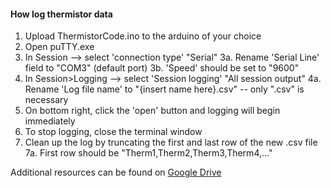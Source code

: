 #### How log thermistor data
1. Upload ThermistorCode.ino to the arduino of your choice
2. Open puTTY.exe 
3. In Session --> select 'connection type' "Serial"
    3a. Rename 'Serial Line' field to "COM3" (default port)
    3b. 'Speed' should be set to "9600"
4. In Session>Logging --> select 'Session logging' "All session output"
    4a. Rename 'Log file name' to "{insert name here}.csv" -- only ".csv" is necessary
5. On bottom right, click the 'open' button and logging will begin immediately
6. To stop logging, close the terminal window 
7. Clean up the log by truncating the first and last row of the new .csv file
    7a. First row should be "Therm1,Therm2,Therm3,Therm4,..."

Additional resources can be found on [Google Drive](https://drive.google.com/drive/folders/1YmJ3xWW2S37qAnZtqaWsI0HqgEOOfY0c?usp=share_link)